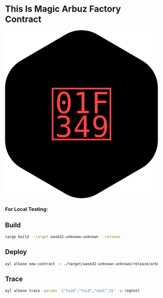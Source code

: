 # This Is Magic Arbuz Factory Contract

<p align="center">
  <img src="./arbuz_logo.svg" alt="ARBUZ Logo">
</p>

### For Local Testing:
## Build
```bash
cargo build --target wasm32-unknown-unknown --release
```

## Deploy
```bash
oyl alkane new-contract -c ./target/wasm32-unknown-unknown/release/arbuz_child.wasm -data 3,tx -p regtest
```

## Trace
```bash
oyl alkane trace -params '{"txid":"txid","vout":3}' -p regtest
```